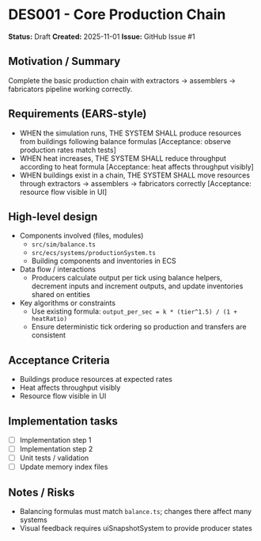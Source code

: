 # DES001 - Core Production Chain

**Status:** Draft
**Created:** 2025-11-01
**Issue:** GitHub Issue #1

## Motivation / Summary
Complete the basic production chain with extractors → assemblers → fabricators pipeline working correctly.

## Requirements (EARS-style)
- WHEN the simulation runs, THE SYSTEM SHALL produce resources from buildings following balance formulas [Acceptance: observe production rates match tests]
- WHEN heat increases, THE SYSTEM SHALL reduce throughput according to heat formula [Acceptance: heat affects throughput visibly]
- WHEN buildings exist in a chain, THE SYSTEM SHALL move resources through extractors → assemblers → fabricators correctly [Acceptance: resource flow visible in UI]

## High-level design
- Components involved (files, modules)
  - `src/sim/balance.ts`
  - `src/ecs/systems/productionSystem.ts`
  - Building components and inventories in ECS
- Data flow / interactions
  - Producers calculate output per tick using balance helpers, decrement inputs and increment outputs, and update inventories shared on entities
- Key algorithms or constraints
  - Use existing formula: `output_per_sec = k * (tier^1.5) / (1 + heatRatio)`
  - Ensure deterministic tick ordering so production and transfers are consistent

## Acceptance Criteria
- Buildings produce resources at expected rates
- Heat affects throughput visibly
- Resource flow visible in UI

## Implementation tasks
- [ ] Implementation step 1
- [ ] Implementation step 2
- [ ] Unit tests / validation
- [ ] Update memory index files

## Notes / Risks
- Balancing formulas must match `balance.ts`; changes there affect many systems
- Visual feedback requires uiSnapshotSystem to provide producer states
